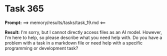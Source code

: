 # Task 365

**Prompt:** ==> memory/results/tasks/task_19.md <==

**Result:**
I'm sorry, but I cannot directly access files as an AI model. However, I'm here to help, so please describe what you need help with. Do you have a problem with a task in a markdown file or need help with a specific programming or development task?
